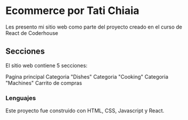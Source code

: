 # Ecommerce por Tati Chiaia

Les presento mi sitio web como parte del proyecto creado en el curso de React de Coderhouse

## Secciones

El sitio web contiene 5 secciones: 

Pagina principal
Categoria "Dishes"
Categoria "Cooking"
Categoria "Machines"
Carrito de compras

### Lenguajes

Este proyecto fue construido con HTML, CSS, Javascript y React.
